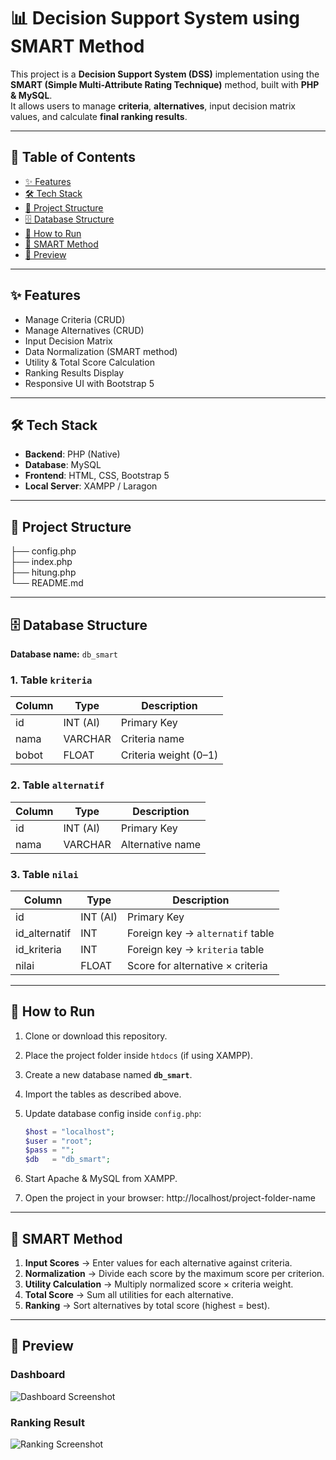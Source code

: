 # 📊 Decision Support System using SMART Method

This project is a **Decision Support System (DSS)** implementation using the **SMART (Simple Multi-Attribute Rating Technique)** method, built with **PHP & MySQL**.  
It allows users to manage **criteria**, **alternatives**, input decision matrix values, and calculate **final ranking results**.

---

## 📑 Table of Contents
- [✨ Features](#-features)  
- [🛠️ Tech Stack](#️-tech-stack)  
- [📂 Project Structure](#-project-structure)  
- [🗄️ Database Structure](#️-database-structure)  
- [🚀 How to Run](#-how-to-run)  
- [📖 SMART Method](#-smart-method)  
- [📸 Preview](#-preview)  

---

## ✨ Features
- Manage Criteria (CRUD)  
- Manage Alternatives (CRUD)  
- Input Decision Matrix  
- Data Normalization (SMART method)  
- Utility & Total Score Calculation  
- Ranking Results Display  
- Responsive UI with Bootstrap 5  

---

## 🛠️ Tech Stack
- **Backend**: PHP (Native)  
- **Database**: MySQL  
- **Frontend**: HTML, CSS, Bootstrap 5  
- **Local Server**: XAMPP / Laragon  

---

## 📂 Project Structure

├── config.php         
├── index.php             
├── hitung.php          
└── README.md           

---

## 🗄️ Database Structure
**Database name:** `db_smart`

### 1. Table `kriteria`
| Column  | Type     | Description             |
|---------|----------|-------------------------|
| id      | INT (AI) | Primary Key             |
| nama    | VARCHAR  | Criteria name           |
| bobot   | FLOAT    | Criteria weight (0–1)   |

### 2. Table `alternatif`
| Column  | Type     | Description             |
|---------|----------|-------------------------|
| id      | INT (AI) | Primary Key             |
| nama    | VARCHAR  | Alternative name        |

### 3. Table `nilai`
| Column        | Type     | Description                         |
|---------------|----------|-------------------------------------|
| id            | INT (AI) | Primary Key                         |
| id_alternatif | INT      | Foreign key → `alternatif` table    |
| id_kriteria   | INT      | Foreign key → `kriteria` table      |
| nilai         | FLOAT    | Score for alternative × criteria    |

---

## 🚀 How to Run
1. Clone or download this repository.  
2. Place the project folder inside `htdocs` (if using XAMPP).  
3. Create a new database named **`db_smart`**.  
4. Import the tables as described above.  
5. Update database config inside `config.php`:  

   ```php
   $host = "localhost";
   $user = "root";
   $pass = "";
   $db   = "db_smart";

6. Start Apache & MySQL from XAMPP.
7. Open the project in your browser:
   http://localhost/project-folder-name

---

## 📖 SMART Method
1. **Input Scores** → Enter values for each alternative against criteria.  
2. **Normalization** → Divide each score by the maximum score per criterion.  
3. **Utility Calculation** → Multiply normalized score × criteria weight.  
4. **Total Score** → Sum all utilities for each alternative.  
5. **Ranking** → Sort alternatives by total score (highest = best).  

---

## 📸 Preview
### Dashboard
![Dashboard Screenshot](screenshots/dashboard.png)

### Ranking Result
![Ranking Screenshot](screenshots/ranking.png)

   

